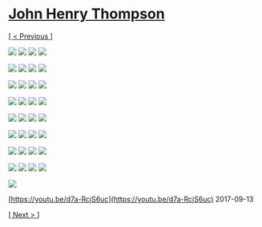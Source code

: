 # [John Henry Thompson](../README.md)

[[ < Previous ]](2017-09-28-1.md)

[![](../media/2017-09-28/Timeline-Photos-Cosmic-Exactly-1-00-lbs-of-nutrition-thumb.jpg)](../posts/2017-09-28-4.md) [![](../media/2017-09-27/Timeline-Photos-Everything-of-substance-changes-Grow-Decay-Evolv-thumb.jpg)](../posts/2017-09-27-1.md) [![](../media/2017-09-27/Timeline-Photos-He-s-on-the-corner-7am-to-9am-thumb.jpg)](../posts/2017-09-27-2.md) [![](../media/2017-09-27/Timeline-Photos-The-colored-mind-on-DICE-thumb.jpg)](../posts/2017-09-27-3.md)

[![](../media/2017-09-26/Timeline-Photos-Nature-will-find-a-way-thumb.jpg)](../posts/2017-09-26-1.md) [![](../media/2017-09-26/Timeline-Photos-The-Lingo-legacy-thumb.jpg)](../posts/2017-09-26-2.md) [![](../media/2017-09-26/Timeline-Photos-The-Lingo-legacy-1-thumb.jpg)](../posts/2017-09-26-3.md) [![](../media/2017-09-26/Timeline-Photos-DICE-color-wave-2017-09-09-thumb.jpg)](../posts/2017-09-26-4.md)

[![](../media/2017-09-26/Timeline-Photos-DICE-color-wave-2017-09-10-thumb.jpg)](../posts/2017-09-26-5.md) [![](../media/2017-09-26/Timeline-Photos-DICE-color-wave-2017-09-11-thumb.jpg)](../posts/2017-09-26-6.md) [![](../media/2017-09-23/Timeline-Photos-Colored-mind-at-skysoup-org-store-front-display-thumb.jpg)](../posts/2017-09-23-1.md) [![](../media/2017-09-23/Timeline-Photos-DICE-3D-from-1983-I-will-revive-3D-man-thumb.jpg)](../posts/2017-09-23-2.md)

[![](../media/2017-09-23/Timeline-Photos-Could-not-rest-until-trinity-found-thumb.jpg)](../posts/2017-09-23-3.md) [![](../media/2017-09-23/Timeline-Photos-DICE-feedback-1-1-4-5-20-thumb.jpg)](../posts/2017-09-23-4.md) [![](../media/2017-09-23/Timeline-Photos-10-minutes-for-my-solution-Am-i-right-thumb.jpg)](../posts/2017-09-23-5.md) [![](../media/2017-09-23/Timeline-Photos-Back-in-the-DICE-Lab-thumb.jpg)](../posts/2017-09-23-6.md)

[![](../media/2017-09-22/Timeline-Photos-Looking-to-the-light-thumb.jpg)](../posts/2017-09-22-1.md) [![](../media/2017-09-22/Timeline-Photos-Hips-and-figures-thumb.jpg)](../posts/2017-09-22-2.md) [![](../media/2017-09-22/Timeline-Photos-Preparing-for-dinner-thumb.jpg)](../posts/2017-09-22-3.md) [![](../media/2017-09-22/Timeline-Photos-DICE-math-1-1-4-5-20-thumb.jpg)](../posts/2017-09-22-4.md)

[![](../media/2017-09-21/Timeline-Photos-Colored-mind-many-hats-wear-I-and-I-self-thumb.jpg)](../posts/2017-09-21-1.md) [![](../media/2017-09-19/Timeline-Photos-DICE-color-meter-of-Zulu-Telephone-Wire-product-thumb.jpg)](../posts/2017-09-19-1.md) [![](../media/2017-09-17/Timeline-Photos-From-the-DICE-Lab-1-1-4-Thoughts-of-Bhrama-the-c-thumb.jpg)](../posts/2017-09-17-1.md) [![](../media/2017-09-17/Timeline-Photos-1-1-4-thumb.jpg)](../posts/2017-09-17-2.md)

[![](../media/2017-09-17/Timeline-Photos-DICE-age-1-1-4-thumb.jpg)](../posts/2017-09-17-3.md) [![](../media/2017-09-17/Timeline-Photos-1-1-5-thumb.jpg)](../posts/2017-09-17-4.md) [![](../media/2017-09-17/Timeline-Photos-Dining-and-DICEing-thumb.jpg)](../posts/2017-09-17-5.md) [![](../media/2017-09-15/Timeline-Photos-A-few-years-ago-my-daughter-sent-me-this-photo-o-thumb.jpg)](../posts/2017-09-15-1.md)

[![](../media/2017-09-15/Timeline-Photos-I-sent-by-cosmic-twin-Benjamin-B-DICE-app-in-200-thumb.jpg)](../posts/2017-09-15-2.md) [![](../media/2017-09-15/Timeline-Photos-DICE-color-bar-thumb.jpg)](../posts/2017-09-15-3.md) [![](../media/2017-09-15/Timeline-Photos-We-are-guests-Nature-rules-this-planet-thumb.jpg)](../posts/2017-09-15-4.md) [![](../media/2017-09-15/Timeline-Photos-DICE-Greetings-for-a-new-day-thumb.jpg)](../posts/2017-09-15-5.md)

[![](../media/2017-09-15/Teeth-upgrade-3d-preview-thumb.jpg)](../posts/2017-09-15-6.md)

[https://youtu.be/d7a-RcjS6uc](https://youtu.be/d7a-RcjS6uc)
2017-09-13

[[ Next > ]](2017-05-31-1.md)